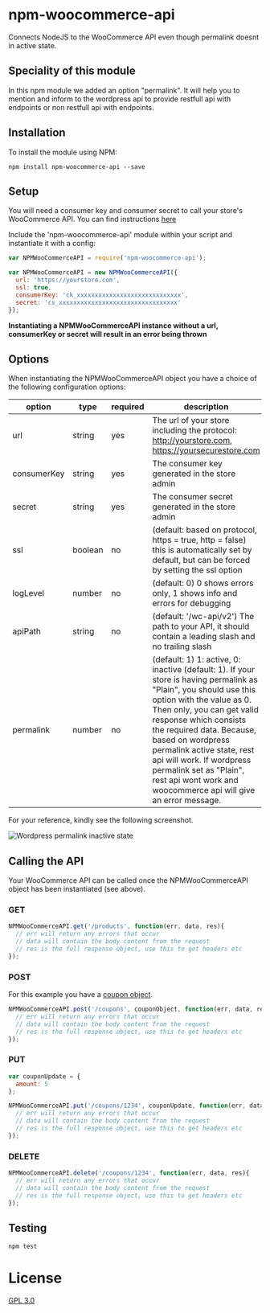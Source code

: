 # npm-woocommerce-api
Connects NodeJS to the WooCommerce API even though permalink doesnt in active state.

## Speciality of this module

In this npm module we added an option "permalink". It will help you to mention and inform to the wordpress api to provide restfull api with endpoints or non restfull api with endpoints.

## Installation

To install the module using NPM:

```
npm install npm-woocommerce-api --save
```

## Setup

You will need a consumer key and consumer secret to call your store's WooCommerce API. You can find instructions [here](http://docs.woothemes.com/document/woocommerce-rest-api/)

Include the 'npm-woocommerce-api' module within your script and instantiate it with a config:

```javascript
var NPMWooCommerceAPI = require('npm-woocommerce-api');

var NPMWooCommerceAPI = new NPMWooCommerceAPI({
  url: 'https://yourstore.com',
  ssl: true,
  consumerKey: 'ck_xxxxxxxxxxxxxxxxxxxxxxxxxxxxx',
  secret: 'cs_xxxxxxxxxxxxxxxxxxxxxxxxxxxxxxxxx'
});
```

**Instantiating a NPMWooCommerceAPI instance without a url, consumerKey or secret will result in an error being thrown**

## Options

When instantiating the NPMWooCommerceAPI object you have a choice of the following configuration options:

| option      | type    | required | description                                                                                                                         |
|-------------|---------|----------|-------------------------------------------------------------------------------------------------------------------------------------|
| url         | string  | yes      | The url of your store including the protocol: http://yourstore.com, https://yoursecurestore.com                                                                       |
| consumerKey | string  | yes      | The consumer key generated in the store admin                                                                                       |
| secret      | string  | yes      | The consumer secret generated in the store admin                                                                                    |
| ssl         | boolean | no       | (default: based on protocol, https = true, http = false) this is automatically set by default, but can be forced by setting the ssl option                                                               |
| logLevel    | number  | no       | (default: 0) 0 shows errors only, 1 shows info and errors for debugging                                                             |
| apiPath     | string  | no       | (default: '/wc-api/v2') The path to your API, it should contain a leading slash and no trailing slash                               |
| permalink   | number  | no       | (default: 1) 1: active, 0: inactive (default: 1). If your store is having permalink as "Plain", you should use this option with the value as 0. Then only, you can get valid response which consists the required data. Because, based on wordpress permalink active state, rest api will work. If wordpress permalink set as "Plain", rest api wont work and woocommerce api will give an error message. 

For your reference, kindly see the following screenshot.

![Wordpress permalink inactive state](https://2.bp.blogspot.com/-6nRkpha2TUU/VtmCQ2rZmgI/AAAAAAAADdc/X4LI6HXl6Oo/s1600/permalink-inactive-state.png)

## Calling the API

Your WooCommerce API can be called once the NPMWooCommerceAPI object has been instantiated (see above).

### GET

```javascript
NPMWooCommerceAPI.get('/products', function(err, data, res){
  // err will return any errors that occur
  // data will contain the body content from the request
  // res is the full response object, use this to get headers etc
});
```

### POST

For this example you have a [coupon object](http://woothemes.github.io/woocommerce-rest-api-docs/#create-a-coupon).

```javascript
NPMWooCommerceAPI.post('/coupons', couponObject, function(err, data, res){
  // err will return any errors that occur
  // data will contain the body content from the request
  // res is the full response object, use this to get headers etc
});
```

### PUT

```javascript
var couponUpdate = {
  amount: 5
};

NPMWooCommerceAPI.put('/coupons/1234', couponUpdate, function(err, data, res){
  // err will return any errors that occur
  // data will contain the body content from the request
  // res is the full response object, use this to get headers etc
});
```

### DELETE



```javascript
NPMWooCommerceAPI.delete('/coupons/1234', function(err, data, res){
  // err will return any errors that occur
  // data will contain the body content from the request
  // res is the full response object, use this to get headers etc
});
```

## Testing

```
npm test
```

# License
[GPL 3.0](http://www.gnu.org/licenses/gpl-3.0.en.html)